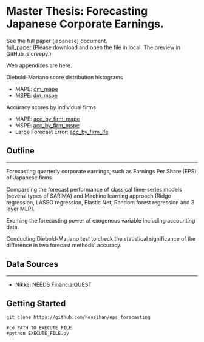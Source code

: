 # Master Thesis: Forecasting Japanese Corporate Earnings.

See the full paper (japanese) document.  
[full_paper](https://github.com/hessihan/eps_foracasting/blob/master/paper/tex/eps_forecast.pdf) (Please download and open the file in local. The preview in GitHub is creepy.)

Web appendixes are here.

Diebold-Mariano score distribution histograms  

* MAPE:  [dm_mape](https://github.com/hessihan/eps_foracasting/blob/master/paper/web_appendix/_dm_mat_MAPE.pdf)
* MSPE:  [dm_mspe](https://github.com/hessihan/eps_foracasting/blob/master/paper/web_appendix/_dm_mat_MSPE.pdf)

Accuracy scores by individual firms  

* MAPE:  [acc_by_firm_mape](https://github.com/hessihan/eps_foracasting/blob/master/paper/web_appendix/accuracy_by_firm_MAPE.pdf)
* MSPE:  [acc_by_firm_mspe](https://github.com/hessihan/eps_foracasting/blob/master/paper/web_appendix/accuracy_by_firm_MSPE.pdf)
* Large Forecast Error: [acc_by_firm_lfe](https://github.com/hessihan/eps_foracasting/blob/master/paper/web_appendix/accuracy_by_firm_LFE.pdf)

## Outline

---

Forecasting quarterly corporate earnings, such as Earnings Per Share (EPS) of Japanese firms.  

Compareing the forecast performance of classical time-series models (several types of SARIMA) and Machine learning approach (Ridge regression, LASSO regression, Elastic Net, Random forest regression and 3 layer MLP).  

Examing the forecasting power of exogenous variable including accounting data.  

Conducting Diebold-Mariano test to check the statistical significance of the difference in two forecast methods' accuracy.

<!-- ## Additional research

---
* Creating dashboard interface using Python Dash.
* Binary (up or down) forecast.
* Comparing the performance of Model-based earning forecest (time-series, NN) with analysts and managers' forcast. (the problem is those forecasts are not quarterly recorded) -->

<!-- ## Model

---

* Random Walk (benchmark)
* SARIMAs
* Multi-layer Perceptron (MLP) 
* Long Short-Term Memory: LSTM

* "Univariate" or "Multivariate".
* "Expanding window" or "Rolling window" or just "No window, just test with one training" -->

## Data Sources

---

* Nikkei NEEDS FinancialQUEST

## Getting Started
```
git clone https://github.com/hessihan/eps_foracasting

#cd PATH_TO_EXECUTE_FILE
#python EXECUTE_FILE.py
```